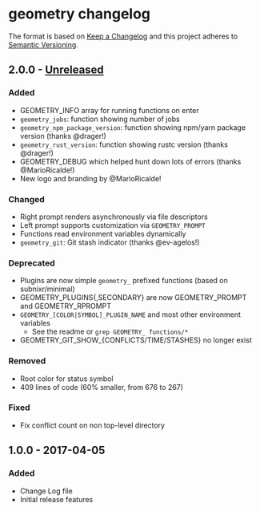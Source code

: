 # geometry changelog

The format is based on [Keep a Changelog](http://keepachangelog.com/)
and this project adheres to [Semantic Versioning](http://semver.org/).

## 2.0.0 - [Unreleased]

### Added
- GEOMETRY_INFO array for running functions on enter
- `geometry_jobs`: function showing number of jobs
- `geometry_npm_package_version`: function showing npm/yarn package version (thanks @drager!)
- `geometry_rust_version`: function showing rustc version (thanks @drager!)
- GEOMETRY_DEBUG which helped hunt down lots of errors (thanks @MarioRicalde!)
- New logo and branding by @MarioRicalde!

### Changed
- Right prompt renders asynchronously via file descriptors
- Left prompt supports customization via `GEOMETRY_PROMPT`
- Functions read environment variables dynamically
- `geometry_git`: Git stash indicator (thanks @ev-agelos!)

### Deprecated
- Plugins are now simple `geometry_` prefixed functions (based on subnixr/minimal)
- GEOMETRY_PLUGINS{,SECONDARY} are now GEOMETRY_PROMPT and GEOMETRY_RPROMPT
- `GEOMETRY_[COLOR|SYMBOL]_PLUGIN_NAME` and most other environment variables
  - See the readme or `grep GEOMETRY_ functions/*`
- GEOMETRY_GIT_SHOW_{CONFLICTS/TIME/STASHES} no longer exist

### Removed
- Root color for status symbol
- 409 lines of code (60% smaller, from 676 to 267)

### Fixed
- Fix conflict count on non top-level directory

## 1.0.0 - 2017-04-05
### Added
- Change Log file
- Initial release features

[Unreleased]: https://github.com/geometry-zsh/geometry/compare/v1.0.0...HEAD
